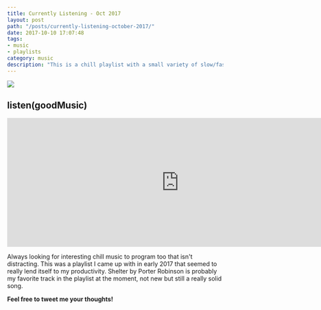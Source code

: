 ```yaml
---
title: Currently Listening - Oct 2017
layout: post
path: "/posts/currently-listening-october-2017/"
date: 2017-10-10 17:07:48
tags: 
- music
- playlists
category: music
description: "This is a chill playlist with a small variety of slow/fast music, mostly electronic."
---
```


![](https://i.imgur.com/965Mvd4.png)

## listen(goodMusic)
<p>
<iframe src="https://open.spotify.com/embed?uri=spotify:user:mrfevpump:playlist:7e8vaIueydTn77eHRq8rwP" 
     width="800" height="300" frameborder="0" allowtransparency="true"></iframe>
 </p>

Always looking for interesting chill music to program too that isn't distracting. This was a playlist I came up with in early 2017 that seemed to really lend itself to my productivity. Shelter by Porter Robinson is probably my favorite track in the playlist at the moment, not new but still a really solid song.

**Feel free to tweet me your thoughts!**